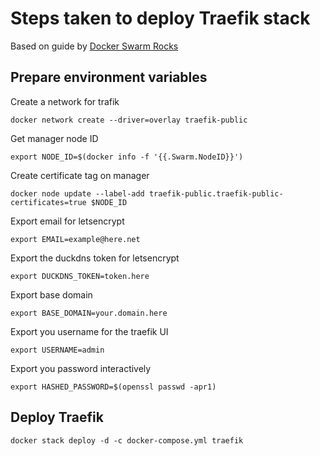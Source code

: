 # Steps taken to deploy Traefik stack

Based on guide by [Docker Swarm Rocks](https://dockerswarm.rocks/traefik/)

## Prepare environment variables

Create a network for trafik

    docker network create --driver=overlay traefik-public

Get manager node ID

    export NODE_ID=$(docker info -f '{{.Swarm.NodeID}}')

Create certificate tag on manager

    docker node update --label-add traefik-public.traefik-public-certificates=true $NODE_ID

Export email for letsencrypt

    export EMAIL=example@here.net

Export the duckdns token for letsencrypt

    export DUCKDNS_TOKEN=token.here

Export base domain

    export BASE_DOMAIN=your.domain.here

Export you username for the traefik UI

    export USERNAME=admin

Export you password interactively

    export HASHED_PASSWORD=$(openssl passwd -apr1)

## Deploy Traefik

    docker stack deploy -d -c docker-compose.yml traefik
